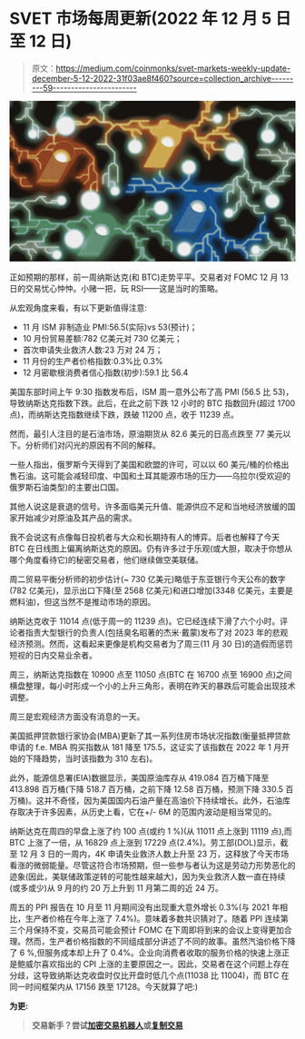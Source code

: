 # SVET 市场每周更新(2022 年 12 月 5 日至 12 日)

> 原文：<https://medium.com/coinmonks/svet-markets-weekly-update-december-5-12-2022-31f03ae8f460?source=collection_archive---------59----------------------->

![](img/9e97240309bf0af8d96f0d4c0c09a6b8.png)

正如预期的那样，前一周纳斯达克(和 BTC)走势平平。交易者对 FOMC 12 月 13 日的交易忧心忡忡。小赌一把，玩 RSI——这是当时的策略。

从宏观角度来看，有以下更新值得注意:

*   11 月 ISM 非制造业 PMI:56.5(实际)vs 53(预计)；
*   10 月份贸易差额:782 亿美元对 730 亿美元；
*   首次申请失业救济人数:23 万对 24 万；
*   11 月份的生产者价格指数:0.3%比 0.3%
*   12 月密歇根消费者信心指数(初步):59.1 比 56.4

美国东部时间上午 9:30 指数发布后，ISM 周一意外公布了高 PMI (56.5 比 53)，导致纳斯达克指数下跌。此后，在此之前下跌 12 小时的 BTC 指数回升(超过 1700 点)，而纳斯达克指数继续下跌，跌破 11200 点，收于 11239 点。

然而，最引人注目的是石油市场，原油期货从 82.6 美元的日高点跌至 77 美元以下。分析师们对闪光的原因有不同的解释。

一些人指出，俄罗斯今天得到了美国和欧盟的许可，可以以 60 美元/桶的价格出售石油。这可能会减轻印度、中国和土耳其能源市场的压力——乌拉尔(受欢迎的俄罗斯石油类型)的主要出口国。

其他人说这是衰退的信号。许多面临美元升值、能源供应不足和当地经济放缓的国家开始减少对原油及其产品的需求。

我不会说这有点像每日投机者与大众和长期持有人的博弈。后者也解释了今天 BTC 在日线图上偏离纳斯达克的原因。仍有许多过于乐观(或大胆，取决于你想从哪个角度看待它)的秘密交易者，他们继续做空美联储。

周二贸易平衡分析师的初步估计(~ 730 亿美元)略低于东亚银行今天公布的数字(782 亿美元)，显示出口下降(至 2568 亿美元)和进口增加(3348 亿美元，主要是燃料油)，但这当然不是推动市场的原因。

纳斯达克收于 11014 点(低于周一的 11239 点)。它已经连续下滑了六个小时。评论者指责大型银行的负责人(包括臭名昭著的杰米·戴蒙)发布了对 2023 年的悲观经济预测。然而，这看起来更像是机构交易者为了周三(11 月 30 日)的造假而惩罚短视的日内交易业余者。

周三，纳斯达克指数在 10900 点至 11050 点(BTC 在 16700 点至 16900 点)之间横盘整理，每小时形成一个小的上升三角形，表明在昨天的暴跌后可能会出现技术调整。

周三是宏观经济方面没有消息的一天。

美国抵押贷款银行家协会(MBA)更新了其一系列住房市场状况指数(衡量抵押贷款申请的 f.e. MBA 购买指数从 181 降至 175.5，这证实了该指数在 2022 年 1 月开始的下降趋势，当时该指数为 310 左右)。

此外，能源信息署(EIA)数据显示，美国原油库存从 419.084 百万桶下降至 413.898 百万桶(下降 518.7 百万桶，之前下降 12.58 百万桶，预测下降 330.5 百万桶)。这并不奇怪，因为美国国内石油产量在高油价下持续增长。此外，石油库存取决于许多因素，从历史上看，它在+/- 6M 的范围内波动是相当常见的。

纳斯达克在周四的早盘上涨了约 100 点(或约 1 %)(从 11011 点上涨到 11119 点),而 BTC 上涨了一倍，从 16829 点上涨到 17229 点(2.4%)。劳工部(DOL)显示，截至 12 月 3 日的一周内，4K 申请失业救济人数上升至 23 万，这释放了今天市场看涨的微弱能量。尽管这符合市场预期，但一些参与者认为这是劳动力形势恶化的迹象(因此，美联储政策逆转的可能性越来越大)，因为失业救济人数一直在持续(或多或少)从 9 月的约 20 万上升到 11 月第二周的近 24 万。

周五的 PPI 报告在 10 月至 11 月期间没有出现重大意外增长 0.3%(与 2021 年相比，生产者价格在今年上涨了 7.4%)。意味着多数共识猜对了。随着 PPI 连续第三个月保持不变，交易员可能会预计 FOMC 在下周即将到来的会议上变得更加合理。然而，生产者价格指数的不同组成部分讲述了不同的故事。虽然汽油价格下降了 6 %,但服务成本却上升了 0.4%。企业向消费者收取的服务价格的快速上涨正是鲍威尔喜欢指出的 CPI 上涨的主要原因之一。因此，交易者在这个问题上存在分歧，这导致纳斯达克收盘时仅比开盘时低几个点(11038 比 11004)，而 BTC 在同一时间框架内从 17156 跌至 17128。今天就算了吧:)

**为更:**[](https://svetrating.com/reports_all/Latest/)

> **交易新手？尝试[加密交易机器人](/coinmonks/crypto-trading-bot-c2ffce8acb2a)或[复制交易](/coinmonks/top-10-crypto-copy-trading-platforms-for-beginners-d0c37c7d698c)**